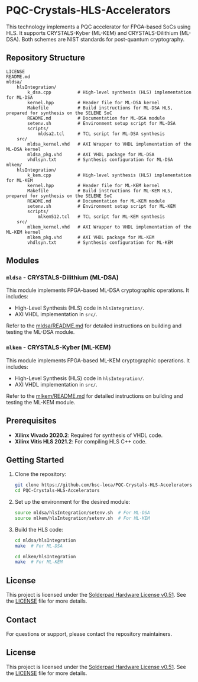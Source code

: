 # PQC-Crystals-HLS-Accelerators
This technology implements a PQC accelerator for FPGA-based SoCs using HLS. It supports CRYSTALS-Kyber (ML-KEM) and CRYSTALS-Dilithium (ML-DSA). Both schemes are NIST standards for post-quantum cryptography.

## Repository Structure

```
LICENSE
README.md
mldsa/
    hlsIntegration/
        k_dsa.cpp          # High-level synthesis (HLS) implementation for ML-DSA
        kernel.hpp         # Header file for ML-DSA kernel
        Makefile           # Build instructions for ML-DSA HLS, prepared for synthesis on the SELENE SoC
        README.md          # Documentation for ML-DSA module
        setenv.sh          # Environment setup script for ML-DSA
        scripts/
            mldsa2.tcl     # TCL script for ML-DSA synthesis
    src/
        mldsa_kernel.vhd   # AXI Wrapper to VHDL implementation of the ML-DSA kernel
        mldsa_pkg.vhd      # AXI VHDL package for ML-DSA
        vhdlsyn.txt        # Synthesis configuration for ML-DSA
mlkem/
    hlsIntegration/
        k_kem.cpp          # High-level synthesis (HLS) implementation for ML-KEM
        kernel.hpp         # Header file for ML-KEM kernel
        Makefile           # Build instructions for ML-KEM HLS, prepared for synthesis on the SELENE SoC
        README.md          # Documentation for ML-KEM module
        setenv.sh          # Environment setup script for ML-KEM
        scripts/
            mlkem512.tcl   # TCL script for ML-KEM synthesis
    src/
        mlkem_kernel.vhd   # AXI Wrapper to VHDL implementation of the ML-KEM kernel
        mlkem_pkg.vhd      # AXI VHDL package for ML-KEM
        vhdlsyn.txt        # Synthesis configuration for ML-KEM
```

## Modules

### `mldsa` - CRYSTALS-Dilithium (ML-DSA)
This module implements FPGA-based ML-DSA cryptographic operations. It includes:
- High-Level Synthesis (HLS) code in `hlsIntegration/`.
- AXI VHDL implementation in `src/`.

Refer to the [mldsa/README.md](mldsa/README.md) for detailed instructions on building and testing the ML-DSA module.

### `mlkem` - CRYSTALS-Kyber (ML-KEM)
This module implements FPGA-based ML-KEM cryptographic operations. It includes:
- High-Level Synthesis (HLS) code in `hlsIntegration/`.
- AXI VHDL implementation in `src/`.

Refer to the [mlkem/README.md](mlkem/README.md) for detailed instructions on building and testing the ML-KEM module.

## Prerequisites

- **Xilinx Vivado 2020.2**: Required for synthesis of VHDL code.
- **Xilinx Vitis HLS 2021.2**: For compiling HLS C++ code.

## Getting Started

1. Clone the repository:
   ```bash
   git clone https://github.com/bsc-loca/PQC-Crystals-HLS-Accelerators.git 
   cd PQC-Crystals-HLS-Accelerators 
   ```

2. Set up the environment for the desired module:
   ```bash
   source mldsa/hlsIntegration/setenv.sh  # For ML-DSA
   source mlkem/hlsIntegration/setenv.sh  # For ML-KEM
   ```

3. Build the HLS code:
   ```bash
   cd mldsa/hlsIntegration
   make  # For ML-DSA

   cd mlkem/hlsIntegration
   make  # For ML-KEM
   ```

## License

This project is licensed under the [Solderpad Hardware License v0.51](http://solderpad.org/licenses/SHL-0.51/).
See the [LICENSE](./LICENSE) file for more details.

## Contact

For questions or support, please contact the repository maintainers.

## License

This project is licensed under the [Solderpad Hardware License v0.51](http://solderpad.org/licenses/SHL-0.51/).
See the [LICENSE](./LICENSE) file for more details.
